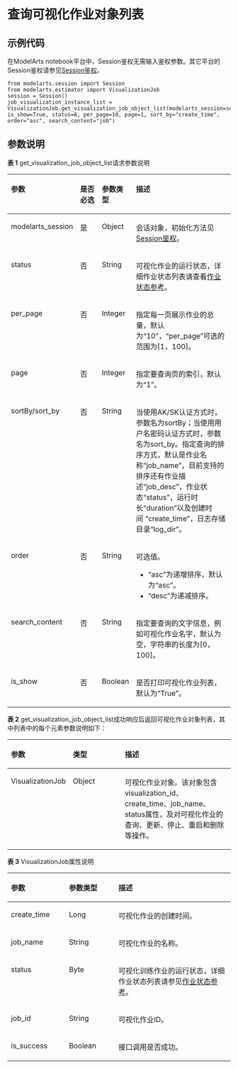 # 查询可视化作业对象列表<a name="modelarts_04_0182"></a>

## 示例代码<a name="zh-cn_topic_0170904409_section35881040102516"></a>

在ModelArts notebook平台中，Session鉴权无需输入鉴权参数。其它平台的Session鉴权请参见[Session鉴权](Session鉴权概述.md)。

```
from modelarts.session import Session
from modelarts.estimator import VisualizationJob
session = Session()
job_visualization_instance_list = VisualizationJob.get_visualization_job_object_list(modelarts_session=session, is_show=True, status=8, per_page=10, page=1, sort_by="create_time", order="asc", search_content="job")
```

## 参数说明<a name="zh-cn_topic_0170904409_section85751315416"></a>

**表 1**  get\_visualization\_job\_object\_list请求参数说明

<a name="zh-cn_topic_0170904408_table160254042515"></a>
<table><thead align="left"><tr id="zh-cn_topic_0170904408_row141641202511"><th class="cellrowborder" valign="top" width="21.83%" id="mcps1.2.5.1.1"><p id="zh-cn_topic_0170904408_p11941182519"><a name="zh-cn_topic_0170904408_p11941182519"></a><a name="zh-cn_topic_0170904408_p11941182519"></a>参数</p>
</th>
<th class="cellrowborder" valign="top" width="12.629999999999999%" id="mcps1.2.5.1.2"><p id="zh-cn_topic_0170904408_p020119381235"><a name="zh-cn_topic_0170904408_p020119381235"></a><a name="zh-cn_topic_0170904408_p020119381235"></a>是否必选</p>
</th>
<th class="cellrowborder" valign="top" width="15.02%" id="mcps1.2.5.1.3"><p id="zh-cn_topic_0170904408_p611141142510"><a name="zh-cn_topic_0170904408_p611141142510"></a><a name="zh-cn_topic_0170904408_p611141142510"></a>参数类型</p>
</th>
<th class="cellrowborder" valign="top" width="50.519999999999996%" id="mcps1.2.5.1.4"><p id="zh-cn_topic_0170904408_p917419250"><a name="zh-cn_topic_0170904408_p917419250"></a><a name="zh-cn_topic_0170904408_p917419250"></a>描述</p>
</th>
</tr>
</thead>
<tbody><tr id="zh-cn_topic_0170904408_row811541192518"><td class="cellrowborder" valign="top" width="21.83%" headers="mcps1.2.5.1.1 "><p id="zh-cn_topic_0170904408_p6891421842"><a name="zh-cn_topic_0170904408_p6891421842"></a><a name="zh-cn_topic_0170904408_p6891421842"></a>modelarts_session</p>
</td>
<td class="cellrowborder" valign="top" width="12.629999999999999%" headers="mcps1.2.5.1.2 "><p id="zh-cn_topic_0170904408_p68972047"><a name="zh-cn_topic_0170904408_p68972047"></a><a name="zh-cn_topic_0170904408_p68972047"></a>是</p>
</td>
<td class="cellrowborder" valign="top" width="15.02%" headers="mcps1.2.5.1.3 "><p id="zh-cn_topic_0170904408_p158912219419"><a name="zh-cn_topic_0170904408_p158912219419"></a><a name="zh-cn_topic_0170904408_p158912219419"></a>Object</p>
</td>
<td class="cellrowborder" valign="top" width="50.519999999999996%" headers="mcps1.2.5.1.4 "><p id="zh-cn_topic_0170904408_p1689152543"><a name="zh-cn_topic_0170904408_p1689152543"></a><a name="zh-cn_topic_0170904408_p1689152543"></a>会话对象，初始化方法见<a href="Session鉴权概述.md">Session鉴权</a>。</p>
</td>
</tr>
<tr id="zh-cn_topic_0170904408_row1870255121712"><td class="cellrowborder" valign="top" width="21.83%" headers="mcps1.2.5.1.1 "><p id="zh-cn_topic_0170904408_p32743936"><a name="zh-cn_topic_0170904408_p32743936"></a><a name="zh-cn_topic_0170904408_p32743936"></a>status</p>
</td>
<td class="cellrowborder" valign="top" width="12.629999999999999%" headers="mcps1.2.5.1.2 "><p id="zh-cn_topic_0170904408_p35013141"><a name="zh-cn_topic_0170904408_p35013141"></a><a name="zh-cn_topic_0170904408_p35013141"></a>否</p>
</td>
<td class="cellrowborder" valign="top" width="15.02%" headers="mcps1.2.5.1.3 "><p id="zh-cn_topic_0170904408_p17492187"><a name="zh-cn_topic_0170904408_p17492187"></a><a name="zh-cn_topic_0170904408_p17492187"></a>String</p>
</td>
<td class="cellrowborder" valign="top" width="50.519999999999996%" headers="mcps1.2.5.1.4 "><p id="zh-cn_topic_0170904408_p7581049"><a name="zh-cn_topic_0170904408_p7581049"></a><a name="zh-cn_topic_0170904408_p7581049"></a>可视化作业的运行状态，详细作业状态列表请查看<a href="作业状态参考.md">作业状态参考</a>。</p>
</td>
</tr>
<tr id="zh-cn_topic_0170904408_row13473431189"><td class="cellrowborder" valign="top" width="21.83%" headers="mcps1.2.5.1.1 "><p id="zh-cn_topic_0170904408_p23658592"><a name="zh-cn_topic_0170904408_p23658592"></a><a name="zh-cn_topic_0170904408_p23658592"></a>per_page</p>
</td>
<td class="cellrowborder" valign="top" width="12.629999999999999%" headers="mcps1.2.5.1.2 "><p id="zh-cn_topic_0170904408_p37297762"><a name="zh-cn_topic_0170904408_p37297762"></a><a name="zh-cn_topic_0170904408_p37297762"></a>否</p>
</td>
<td class="cellrowborder" valign="top" width="15.02%" headers="mcps1.2.5.1.3 "><p id="zh-cn_topic_0170904408_p1219897"><a name="zh-cn_topic_0170904408_p1219897"></a><a name="zh-cn_topic_0170904408_p1219897"></a>Integer</p>
</td>
<td class="cellrowborder" valign="top" width="50.519999999999996%" headers="mcps1.2.5.1.4 "><p id="zh-cn_topic_0170904408_p31702861"><a name="zh-cn_topic_0170904408_p31702861"></a><a name="zh-cn_topic_0170904408_p31702861"></a>指定每一页展示作业的总量，默认为<span class="parmname" id="zh-cn_topic_0170904408_parmname97867401798"><a name="zh-cn_topic_0170904408_parmname97867401798"></a><a name="zh-cn_topic_0170904408_parmname97867401798"></a>“10”</span>，<span class="parmname" id="zh-cn_topic_0170904408_parmname1568975654215"><a name="zh-cn_topic_0170904408_parmname1568975654215"></a><a name="zh-cn_topic_0170904408_parmname1568975654215"></a>“per_page”</span>可选的范围为[1，100]。</p>
</td>
</tr>
<tr id="zh-cn_topic_0170904408_row95079591816"><td class="cellrowborder" valign="top" width="21.83%" headers="mcps1.2.5.1.1 "><p id="zh-cn_topic_0170904408_p25936818"><a name="zh-cn_topic_0170904408_p25936818"></a><a name="zh-cn_topic_0170904408_p25936818"></a>page</p>
</td>
<td class="cellrowborder" valign="top" width="12.629999999999999%" headers="mcps1.2.5.1.2 "><p id="zh-cn_topic_0170904408_p20507548"><a name="zh-cn_topic_0170904408_p20507548"></a><a name="zh-cn_topic_0170904408_p20507548"></a>否</p>
</td>
<td class="cellrowborder" valign="top" width="15.02%" headers="mcps1.2.5.1.3 "><p id="zh-cn_topic_0170904408_p50498719"><a name="zh-cn_topic_0170904408_p50498719"></a><a name="zh-cn_topic_0170904408_p50498719"></a>Integer</p>
</td>
<td class="cellrowborder" valign="top" width="50.519999999999996%" headers="mcps1.2.5.1.4 "><p id="zh-cn_topic_0170904408_p63864418"><a name="zh-cn_topic_0170904408_p63864418"></a><a name="zh-cn_topic_0170904408_p63864418"></a>指定要查询页的索引，默认为<span class="parmname" id="zh-cn_topic_0170904408_parmname78338361499"><a name="zh-cn_topic_0170904408_parmname78338361499"></a><a name="zh-cn_topic_0170904408_parmname78338361499"></a>“1”</span>。</p>
</td>
</tr>
<tr id="zh-cn_topic_0170904408_row67387717180"><td class="cellrowborder" valign="top" width="21.83%" headers="mcps1.2.5.1.1 "><p id="zh-cn_topic_0170904408_p50718073"><a name="zh-cn_topic_0170904408_p50718073"></a><a name="zh-cn_topic_0170904408_p50718073"></a>sortBy/sort_by</p>
</td>
<td class="cellrowborder" valign="top" width="12.629999999999999%" headers="mcps1.2.5.1.2 "><p id="zh-cn_topic_0170904408_p14523285"><a name="zh-cn_topic_0170904408_p14523285"></a><a name="zh-cn_topic_0170904408_p14523285"></a>否</p>
</td>
<td class="cellrowborder" valign="top" width="15.02%" headers="mcps1.2.5.1.3 "><p id="zh-cn_topic_0170904408_p35535404"><a name="zh-cn_topic_0170904408_p35535404"></a><a name="zh-cn_topic_0170904408_p35535404"></a>String</p>
</td>
<td class="cellrowborder" valign="top" width="50.519999999999996%" headers="mcps1.2.5.1.4 "><p id="zh-cn_topic_0170904408_p59795496"><a name="zh-cn_topic_0170904408_p59795496"></a><a name="zh-cn_topic_0170904408_p59795496"></a>当使用AK/SK认证方式时，参数名为sortBy；当使用用户名密码认证方式时，参数名为sort_by。指定查询的排序方式，默认是作业名称<span class="parmname" id="zh-cn_topic_0170904408_parmname17930758144210"><a name="zh-cn_topic_0170904408_parmname17930758144210"></a><a name="zh-cn_topic_0170904408_parmname17930758144210"></a>“job_name”</span>，目前支持的排序还有作业描述<span class="parmname" id="zh-cn_topic_0170904408_parmname1813610564317"><a name="zh-cn_topic_0170904408_parmname1813610564317"></a><a name="zh-cn_topic_0170904408_parmname1813610564317"></a>“job_desc”</span>，作业状态<span class="parmname" id="zh-cn_topic_0170904408_parmname1618233134317"><a name="zh-cn_topic_0170904408_parmname1618233134317"></a><a name="zh-cn_topic_0170904408_parmname1618233134317"></a>“status”</span>，运行时长<span class="parmname" id="zh-cn_topic_0170904408_parmname385512024318"><a name="zh-cn_topic_0170904408_parmname385512024318"></a><a name="zh-cn_topic_0170904408_parmname385512024318"></a>“duration”</span>以及创建时间&nbsp;<span class="parmname" id="zh-cn_topic_0170904408_parmname876712920431"><a name="zh-cn_topic_0170904408_parmname876712920431"></a><a name="zh-cn_topic_0170904408_parmname876712920431"></a>“create_time”</span>，日志存储目录<span class="parmname" id="zh-cn_topic_0170904408_parmname36246784319"><a name="zh-cn_topic_0170904408_parmname36246784319"></a><a name="zh-cn_topic_0170904408_parmname36246784319"></a>“log_dir”</span>。</p>
</td>
</tr>
<tr id="zh-cn_topic_0170904408_row168811491182"><td class="cellrowborder" valign="top" width="21.83%" headers="mcps1.2.5.1.1 "><p id="zh-cn_topic_0170904408_p37264510"><a name="zh-cn_topic_0170904408_p37264510"></a><a name="zh-cn_topic_0170904408_p37264510"></a>order</p>
</td>
<td class="cellrowborder" valign="top" width="12.629999999999999%" headers="mcps1.2.5.1.2 "><p id="zh-cn_topic_0170904408_p65635300"><a name="zh-cn_topic_0170904408_p65635300"></a><a name="zh-cn_topic_0170904408_p65635300"></a>否</p>
</td>
<td class="cellrowborder" valign="top" width="15.02%" headers="mcps1.2.5.1.3 "><p id="zh-cn_topic_0170904408_p14859083"><a name="zh-cn_topic_0170904408_p14859083"></a><a name="zh-cn_topic_0170904408_p14859083"></a>String</p>
</td>
<td class="cellrowborder" valign="top" width="50.519999999999996%" headers="mcps1.2.5.1.4 "><p id="zh-cn_topic_0170904408_p14101615101012"><a name="zh-cn_topic_0170904408_p14101615101012"></a><a name="zh-cn_topic_0170904408_p14101615101012"></a>可选值。</p>
<a name="zh-cn_topic_0170904408_ul96861712131016"></a><a name="zh-cn_topic_0170904408_ul96861712131016"></a><ul id="zh-cn_topic_0170904408_ul96861712131016"><li><span class="parmvalue" id="zh-cn_topic_0170904408_parmvalue16869048294"><a name="zh-cn_topic_0170904408_parmvalue16869048294"></a><a name="zh-cn_topic_0170904408_parmvalue16869048294"></a>“asc”</span>为递增排序，默认为<span class="parmvalue" id="parmvalue11530732175410"><a name="parmvalue11530732175410"></a><a name="parmvalue11530732175410"></a>“asc”</span>。</li><li><span class="parmvalue" id="zh-cn_topic_0170904408_parmvalue32553556913"><a name="zh-cn_topic_0170904408_parmvalue32553556913"></a><a name="zh-cn_topic_0170904408_parmvalue32553556913"></a>“desc”</span>为递减排序。</li></ul>
</td>
</tr>
<tr id="zh-cn_topic_0170904408_row897014116184"><td class="cellrowborder" valign="top" width="21.83%" headers="mcps1.2.5.1.1 "><p id="zh-cn_topic_0170904408_p32727312"><a name="zh-cn_topic_0170904408_p32727312"></a><a name="zh-cn_topic_0170904408_p32727312"></a>search_content</p>
</td>
<td class="cellrowborder" valign="top" width="12.629999999999999%" headers="mcps1.2.5.1.2 "><p id="zh-cn_topic_0170904408_p33666604"><a name="zh-cn_topic_0170904408_p33666604"></a><a name="zh-cn_topic_0170904408_p33666604"></a>否</p>
</td>
<td class="cellrowborder" valign="top" width="15.02%" headers="mcps1.2.5.1.3 "><p id="zh-cn_topic_0170904408_p42640364"><a name="zh-cn_topic_0170904408_p42640364"></a><a name="zh-cn_topic_0170904408_p42640364"></a>String</p>
</td>
<td class="cellrowborder" valign="top" width="50.519999999999996%" headers="mcps1.2.5.1.4 "><p id="zh-cn_topic_0170904408_p31317432"><a name="zh-cn_topic_0170904408_p31317432"></a><a name="zh-cn_topic_0170904408_p31317432"></a>指定要查询的文字信息，例如可视化作业名字，默认为空，字符串的长度为[0，100]。</p>
</td>
</tr>
<tr id="row172597102031"><td class="cellrowborder" valign="top" width="21.83%" headers="mcps1.2.5.1.1 "><p id="p17887193765410"><a name="p17887193765410"></a><a name="p17887193765410"></a>is_show</p>
</td>
<td class="cellrowborder" valign="top" width="12.629999999999999%" headers="mcps1.2.5.1.2 "><p id="p198878374547"><a name="p198878374547"></a><a name="p198878374547"></a>否</p>
</td>
<td class="cellrowborder" valign="top" width="15.02%" headers="mcps1.2.5.1.3 "><p id="p128873378549"><a name="p128873378549"></a><a name="p128873378549"></a>Boolean</p>
</td>
<td class="cellrowborder" valign="top" width="50.519999999999996%" headers="mcps1.2.5.1.4 "><p id="p1388716377547"><a name="p1388716377547"></a><a name="p1388716377547"></a>是否打印可视化作业列表，默认为<span class="parmname" id="parmname8263131511414"><a name="parmname8263131511414"></a><a name="parmname8263131511414"></a>“True”</span>。</p>
</td>
</tr>
</tbody>
</table>

**表 2**  get\_visualization\_job\_object\_list成功响应后返回可视化作业对象列表，其中列表中的每个元素参数说明如下：

<a name="zh-cn_topic_0160436006_table973120224596"></a>
<table><thead align="left"><tr id="zh-cn_topic_0160436006_row2731522195910"><th class="cellrowborder" valign="top" width="24.91249124912491%" id="mcps1.2.4.1.1"><p id="zh-cn_topic_0160436006_p57306225598"><a name="zh-cn_topic_0160436006_p57306225598"></a><a name="zh-cn_topic_0160436006_p57306225598"></a>参数</p>
</th>
<th class="cellrowborder" valign="top" width="24.21242124212421%" id="mcps1.2.4.1.2"><p id="zh-cn_topic_0160436006_p117308225593"><a name="zh-cn_topic_0160436006_p117308225593"></a><a name="zh-cn_topic_0160436006_p117308225593"></a>类型</p>
</th>
<th class="cellrowborder" valign="top" width="50.87508750875088%" id="mcps1.2.4.1.3"><p id="zh-cn_topic_0160436006_p2730132255915"><a name="zh-cn_topic_0160436006_p2730132255915"></a><a name="zh-cn_topic_0160436006_p2730132255915"></a>描述</p>
</th>
</tr>
</thead>
<tbody><tr id="zh-cn_topic_0160436006_row1873172215912"><td class="cellrowborder" valign="top" width="24.91249124912491%" headers="mcps1.2.4.1.1 "><p id="zh-cn_topic_0170904407_p4731322145919"><a name="zh-cn_topic_0170904407_p4731322145919"></a><a name="zh-cn_topic_0170904407_p4731322145919"></a>VisualizationJob</p>
</td>
<td class="cellrowborder" valign="top" width="24.21242124212421%" headers="mcps1.2.4.1.2 "><p id="zh-cn_topic_0170904407_p117311922115916"><a name="zh-cn_topic_0170904407_p117311922115916"></a><a name="zh-cn_topic_0170904407_p117311922115916"></a>Object</p>
</td>
<td class="cellrowborder" valign="top" width="50.87508750875088%" headers="mcps1.2.4.1.3 "><p id="zh-cn_topic_0170904407_p6731182225914"><a name="zh-cn_topic_0170904407_p6731182225914"></a><a name="zh-cn_topic_0170904407_p6731182225914"></a>可视化作业对象。该对象包含visualization_id、create_time、job_name、status属性，及对可视化作业的查询、更新、停止、重启和删除等操作。</p>
</td>
</tr>
</tbody>
</table>

**表 3**  VisualizationJob属性说明

<a name="zh-cn_topic_0170904407_table55928961173927"></a>
<table><thead align="left"><tr id="zh-cn_topic_0170904407_row40618446173927"><th class="cellrowborder" valign="top" width="25.990000000000002%" id="mcps1.2.4.1.1"><p id="zh-cn_topic_0170904407_p1631242217407"><a name="zh-cn_topic_0170904407_p1631242217407"></a><a name="zh-cn_topic_0170904407_p1631242217407"></a>参数</p>
</th>
<th class="cellrowborder" valign="top" width="22.17%" id="mcps1.2.4.1.2"><p id="zh-cn_topic_0170904407_p5427574117407"><a name="zh-cn_topic_0170904407_p5427574117407"></a><a name="zh-cn_topic_0170904407_p5427574117407"></a>参数类型</p>
</th>
<th class="cellrowborder" valign="top" width="51.839999999999996%" id="mcps1.2.4.1.3"><p id="zh-cn_topic_0170904407_p3425893817407"><a name="zh-cn_topic_0170904407_p3425893817407"></a><a name="zh-cn_topic_0170904407_p3425893817407"></a>描述</p>
</th>
</tr>
</thead>
<tbody><tr id="zh-cn_topic_0170904407_row63643119173927"><td class="cellrowborder" valign="top" width="25.990000000000002%" headers="mcps1.2.4.1.1 "><p id="zh-cn_topic_0170904407_p4854563511735"><a name="zh-cn_topic_0170904407_p4854563511735"></a><a name="zh-cn_topic_0170904407_p4854563511735"></a>create_time</p>
</td>
<td class="cellrowborder" valign="top" width="22.17%" headers="mcps1.2.4.1.2 "><p id="zh-cn_topic_0170904407_p3988237811735"><a name="zh-cn_topic_0170904407_p3988237811735"></a><a name="zh-cn_topic_0170904407_p3988237811735"></a>Long</p>
</td>
<td class="cellrowborder" valign="top" width="51.839999999999996%" headers="mcps1.2.4.1.3 "><p id="zh-cn_topic_0170904407_p924721411735"><a name="zh-cn_topic_0170904407_p924721411735"></a><a name="zh-cn_topic_0170904407_p924721411735"></a>可视化作业的创建时间。</p>
</td>
</tr>
<tr id="zh-cn_topic_0170904407_row37532874173927"><td class="cellrowborder" valign="top" width="25.990000000000002%" headers="mcps1.2.4.1.1 "><p id="zh-cn_topic_0170904407_p5106217311735"><a name="zh-cn_topic_0170904407_p5106217311735"></a><a name="zh-cn_topic_0170904407_p5106217311735"></a>job_name</p>
</td>
<td class="cellrowborder" valign="top" width="22.17%" headers="mcps1.2.4.1.2 "><p id="zh-cn_topic_0170904407_p4239538711735"><a name="zh-cn_topic_0170904407_p4239538711735"></a><a name="zh-cn_topic_0170904407_p4239538711735"></a>String</p>
</td>
<td class="cellrowborder" valign="top" width="51.839999999999996%" headers="mcps1.2.4.1.3 "><p id="zh-cn_topic_0170904407_p1147433311735"><a name="zh-cn_topic_0170904407_p1147433311735"></a><a name="zh-cn_topic_0170904407_p1147433311735"></a>可视化作业的名称。</p>
</td>
</tr>
<tr id="zh-cn_topic_0170904407_row17865131833214"><td class="cellrowborder" valign="top" width="25.990000000000002%" headers="mcps1.2.4.1.1 "><p id="zh-cn_topic_0170904407_p2880185010304"><a name="zh-cn_topic_0170904407_p2880185010304"></a><a name="zh-cn_topic_0170904407_p2880185010304"></a>status</p>
</td>
<td class="cellrowborder" valign="top" width="22.17%" headers="mcps1.2.4.1.2 "><p id="zh-cn_topic_0170904407_p0880205010309"><a name="zh-cn_topic_0170904407_p0880205010309"></a><a name="zh-cn_topic_0170904407_p0880205010309"></a>Byte</p>
</td>
<td class="cellrowborder" valign="top" width="51.839999999999996%" headers="mcps1.2.4.1.3 "><p id="zh-cn_topic_0170904407_p4587851163110"><a name="zh-cn_topic_0170904407_p4587851163110"></a><a name="zh-cn_topic_0170904407_p4587851163110"></a>可视化训练作业的运行状态，详细作业状态列表请参见<a href="作业状态参考.md">作业状态参考</a>。</p>
</td>
</tr>
<tr id="zh-cn_topic_0170904407_row43014622173927"><td class="cellrowborder" valign="top" width="25.990000000000002%" headers="mcps1.2.4.1.1 "><p id="zh-cn_topic_0170904407_p44905214173316"><a name="zh-cn_topic_0170904407_p44905214173316"></a><a name="zh-cn_topic_0170904407_p44905214173316"></a>job_id</p>
</td>
<td class="cellrowborder" valign="top" width="22.17%" headers="mcps1.2.4.1.2 "><p id="zh-cn_topic_0170904407_p15197337173316"><a name="zh-cn_topic_0170904407_p15197337173316"></a><a name="zh-cn_topic_0170904407_p15197337173316"></a>String</p>
</td>
<td class="cellrowborder" valign="top" width="51.839999999999996%" headers="mcps1.2.4.1.3 "><p id="zh-cn_topic_0170904407_p23024745173316"><a name="zh-cn_topic_0170904407_p23024745173316"></a><a name="zh-cn_topic_0170904407_p23024745173316"></a>可视化作业ID。</p>
</td>
</tr>
<tr id="zh-cn_topic_0170904407_row179710301819"><td class="cellrowborder" valign="top" width="25.990000000000002%" headers="mcps1.2.4.1.1 "><p id="zh-cn_topic_0170904407_p149820301484"><a name="zh-cn_topic_0170904407_p149820301484"></a><a name="zh-cn_topic_0170904407_p149820301484"></a>is_success</p>
</td>
<td class="cellrowborder" valign="top" width="22.17%" headers="mcps1.2.4.1.2 "><p id="zh-cn_topic_0170904407_p69819301282"><a name="zh-cn_topic_0170904407_p69819301282"></a><a name="zh-cn_topic_0170904407_p69819301282"></a>Boolean</p>
</td>
<td class="cellrowborder" valign="top" width="51.839999999999996%" headers="mcps1.2.4.1.3 "><p id="zh-cn_topic_0170904407_p14433359122514"><a name="zh-cn_topic_0170904407_p14433359122514"></a><a name="zh-cn_topic_0170904407_p14433359122514"></a>接口调用是否成功。</p>
</td>
</tr>
</tbody>
</table>

